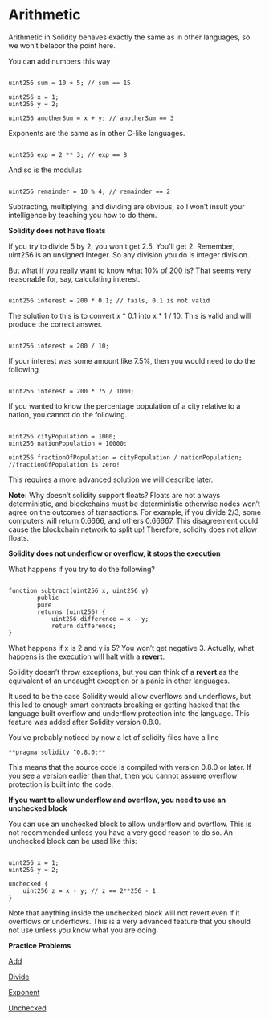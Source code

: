 # Arithmetic

Arithmetic in Solidity behaves exactly the same as in other languages, so we won’t belabor the point here.

You can add numbers this way

```solidity

uint256 sum = 10 + 5; // sum == 15

uint256 x = 1;
uint256 y = 2;

uint256 anotherSum = x + y; // anotherSum == 3
```

Exponents are the same as in other C-like languages.

```solidity

uint256 exp = 2 ** 3; // exp == 8
```

And so is the modulus

```solidity

uint256 remainder = 10 % 4; // remainder == 2
```

Subtracting, multiplying, and dividing are obvious, so I won’t insult your intelligence by teaching you how to do them.

**Solidity does not have floats**

If you try to divide 5 by 2, you won’t get 2.5. You’ll get 2. Remember, uint256 is an unsigned Integer. So any division you do is integer division.

But what if you really want to know what 10% of 200 is? That seems very reasonable for, say, calculating interest.

```solidity

uint256 interest = 200 * 0.1; // fails, 0.1 is not valid
```

The solution to this is to convert x * 0.1 into x * 1 / 10. This is valid and will produce the correct answer.

```solidity

uint256 interest = 200 / 10;
```

If your interest was some amount like 7.5%, then you would need to do the following

```solidity

uint256 interest = 200 * 75 / 1000;
```

If you wanted to know the percentage population of a city relative to a nation, you cannot do the following.

```solidity

uint256 cityPopulation = 1000;
uint256 nationPopulation = 10000;

uint256 fractionOfPopulation = cityPopulation / nationPopulation;
//fractionOfPopulation is zero!
```

This requires a more advanced solution we will describe later.

**Note:** Why doesn’t solidity support floats? Floats are not always deterministic, and blockchains must be deterministic otherwise nodes won’t agree on the outcomes of transactions. For example, if you divide 2/3, some computers will return 0.6666, and others 0.66667. This disagreement could cause the blockchain network to split up! Therefore, solidity does not allow floats.

**Solidity does not underflow or overflow, it stops the execution**

What happens if you try to do the following?

```solidity

function subtract(uint256 x, uint256 y) 
        public 
        pure 
        returns (uint256) {
            uint256 difference = x - y;
            return difference;
}
```

What happens if x is 2 and y is 5? You won’t get negative 3. Actually, what happens is the execution will halt with a **revert**.

Solidity doesn’t throw exceptions, but you can think of a **revert** as the equivalent of an uncaught exception or a panic in other languages.

It used to be the case Solidity would allow overflows and underflows, but this led to enough smart contracts breaking or getting hacked that the language built overflow and underflow protection into the language. This feature was added after Solidity version 0.8.0.

You’ve probably noticed by now a lot of solidity files have a line

```solidity
**pragma solidity ^0.8.0;**    
```

This means that the source code is compiled with version 0.8.0 or later. If you see a version earlier than that, then you cannot assume overflow protection is built into the code.

**If you want to allow underflow and overflow, you need to use an unchecked block**

You can use an unchecked block to allow underflow and overflow. This is not recommended unless you have a very good reason to do so. An unchecked block can be used like this:

```solidity

uint256 x = 1;
uint256 y = 2;

unchecked {
    uint256 z = x - y; // z == 2**256 - 1
}
```

Note that anything inside the unchecked block will not revert even if it overflows or underflows. This is a very advanced feature that you should not use unless you know what you are doing.

**Practice Problems**

[Add](https://github.com/RareSkills/Solidity-Exercises/tree/main/Add)

[Divide](https://github.com/RareSkills/Solidity-Exercises/tree/main/Divide)

[Exponent](https://github.com/RareSkills/Solidity-Exercises/tree/main/Exponent)

[Unchecked](https://github.com/RareSkills/Solidity-Exercises/tree/main/Unchecked)
